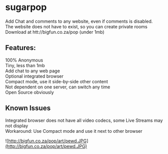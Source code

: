 # sugarpop

Add Chat and comments to any website, even if comments is disabled.  
The website does not have to exist, so you can create private rooms    
Download at htt://bigfun.co.za/pop
(under 1mb)

## Features:  
100% Anonymous  
Tiny, less than 1mb  
Add chat to any web page  
Optional integrated browser  
Compact mode, use it side-by-side other content  
Not dependent on one server, can switch any time  
Open Source obviously  

## Known Issues
Integrated browser does not have all video codecs, some Live Streams may not display  
Workaround: Use Compact mode and use it next to other browser  

![http://bigfun.co.za/pop/art/pewd.JPG](http://bigfun.co.za/pop/art/pewd.JPG)
